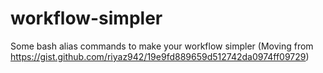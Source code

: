 # workflow-simpler
Some bash alias commands to make your workflow simpler (Moving from https://gist.github.com/riyaz942/19e9fd889659d512742da0974ff09729)
